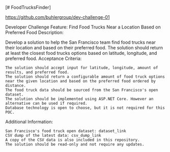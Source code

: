 [# FoodTrucksFinder]

https://github.com/buhlergroup/dev-challenge-01

Developer Challenge
Feature: Find Food Trucks Near a Location Based on Preferred Food
Description:

Develop a solution to help the San Francisco team find food trucks near their location and based on their preferred food. The solution should return at least the closest food trucks options based on latitude, longitude, and preferred food.
Acceptance Criteria:

    The solution should accept input for latitude, longitude, amount of results, and preferred food.
    The solution should return a configurable amount of food truck options near the given location and based on the preferred food ordered by distance.
    The food truck data should be sourced from the San Francisco's open dataset.
    The solution should be implemented using ASP.NET Core. However an alternative can be used if required.
    Database technology is open to choose, but it is not required for this POC.

Additional Information:

    San Francisco's food truck open dataset: dataset_link
    CSV dump of the latest data: csv_dump_link
    A copy of the CSV data is also included in this repository.
    The solution should be read-only and not require any updates.
